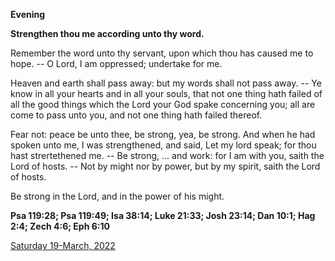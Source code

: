 **Evening**

**Strengthen thou me according unto thy word.**
 
Remember the word unto thy servant, upon which thou has caused me to hope. -- O Lord, I am oppressed; undertake for me.
 
Heaven and earth shall pass away: but my words shall not pass away. -- Ye know in all your hearts and in all your souls, that not one thing hath failed of all the good things which the Lord your God spake concerning you; all are come to pass unto you, and not one thing hath failed thereof.
 
Fear not: peace be unto thee, be strong, yea, be strong. And when he had spoken unto me, I was strengthened, and said, Let my lord speak; for thou hast strertethened me. -- Be strong, ... and work: for I am with you, saith the Lord of hosts. -- Not by might nor by power, but by my spirit, saith the Lord of hosts.
 
Be strong in the Lord, and in the power of his might.  

**Psa 119:28; Psa 119:49; Isa 38:14; Luke 21:33; Josh 23:14; Dan 10:1; Hag 2:4; Zech 4:6; Eph 6:10**

[Saturday 19-March, 2022](https://t.me/daily_light)
